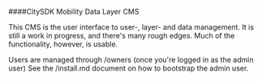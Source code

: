 ####CitySDK Mobility Data Layer CMS

This CMS is the user interface to user-, layer- and data management.
It is still a work in progress, and there's many rough edges. Much of the functionality, however, is usable.

Users are managed through /owners (once you're logged in as the admin user)
See the /install.md document on how to bootstrap the admin user.


